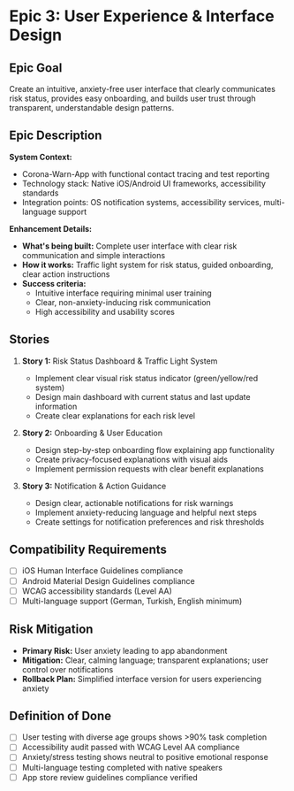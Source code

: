 # Epic 3: User Experience & Interface Design

## Epic Goal

Create an intuitive, anxiety-free user interface that clearly communicates risk status, provides easy onboarding, and builds user trust through transparent, understandable design patterns.

## Epic Description

**System Context:**
- Corona-Warn-App with functional contact tracing and test reporting
- Technology stack: Native iOS/Android UI frameworks, accessibility standards
- Integration points: OS notification systems, accessibility services, multi-language support

**Enhancement Details:**
- **What's being built:** Complete user interface with clear risk communication and simple interactions
- **How it works:** Traffic light system for risk status, guided onboarding, clear action instructions
- **Success criteria:**
  - Intuitive interface requiring minimal user training
  - Clear, non-anxiety-inducing risk communication
  - High accessibility and usability scores

## Stories

1. **Story 1:** Risk Status Dashboard & Traffic Light System
   - Implement clear visual risk status indicator (green/yellow/red system)
   - Design main dashboard with current status and last update information
   - Create clear explanations for each risk level

2. **Story 2:** Onboarding & User Education
   - Design step-by-step onboarding flow explaining app functionality
   - Create privacy-focused explanations with visual aids
   - Implement permission requests with clear benefit explanations

3. **Story 3:** Notification & Action Guidance
   - Design clear, actionable notifications for risk warnings
   - Implement anxiety-reducing language and helpful next steps
   - Create settings for notification preferences and risk thresholds

## Compatibility Requirements

- [ ] iOS Human Interface Guidelines compliance
- [ ] Android Material Design Guidelines compliance
- [ ] WCAG accessibility standards (Level AA)
- [ ] Multi-language support (German, Turkish, English minimum)

## Risk Mitigation

- **Primary Risk:** User anxiety leading to app abandonment
- **Mitigation:** Clear, calming language; transparent explanations; user control over notifications
- **Rollback Plan:** Simplified interface version for users experiencing anxiety

## Definition of Done

- [ ] User testing with diverse age groups shows >90% task completion
- [ ] Accessibility audit passed with WCAG Level AA compliance
- [ ] Anxiety/stress testing shows neutral to positive emotional response
- [ ] Multi-language testing completed with native speakers
- [ ] App store review guidelines compliance verified